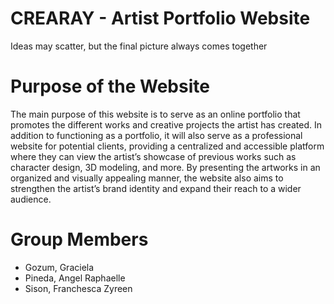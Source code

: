 # CREARAY - Artist Portfolio Website
Ideas may scatter, but the final picture always comes together

# Purpose of the Website
The main purpose of this website is to serve as an online portfolio that promotes the different works and creative projects the artist has created. In addition to functioning as a portfolio, it will also serve as a professional website for potential clients, providing a centralized and accessible platform where they can view the artist’s showcase of previous works such as character design, 3D modeling, and more. By presenting the artworks in an organized and visually appealing manner, the website also aims to strengthen the artist’s brand identity and expand their reach to a wider audience.

# Group Members
- Gozum, Graciela
- Pineda, Angel Raphaelle
- Sison, Franchesca Zyreen

